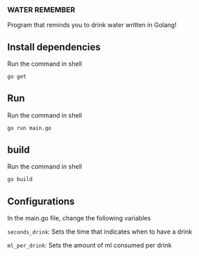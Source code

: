 ### WATER REMEMBER
Program that reminds you to drink water written in Golang!

## Install dependencies
Run the command in shell
```sh
go get
```
## Run
Run the command in shell
```sh
go run main.go
```

## build
Run the command in shell
```sh
go build
```

## Configurations
In the main.go file, change the following variables

```seconds_drink```: Sets the time that indicates when to have a drink

```ml_per_drink```: Sets the amount of ml consumed per drink
